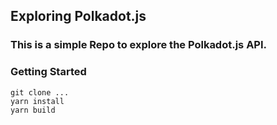 ## Exploring Polkadot.js

### This is a simple Repo to explore the Polkadot.js API. 

### Getting Started

    git clone ...
    yarn install
    yarn build





